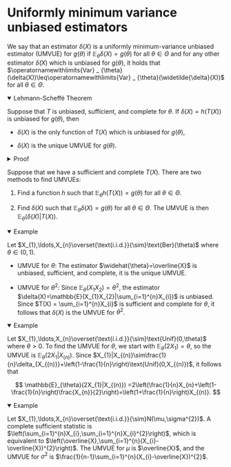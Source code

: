 # Uniformly minimum variance unbiased estimators
We say that an estimator $\delta(X)$ is a uniformly minimum-variance unbiased estimator (UMVUE) for $g(\theta)$ if $\mathbb{E} _ {\theta}\delta(X)=g(\theta)$ for all $\theta\in\Theta$ and for any other estimator $\widetilde{\delta}(X)$ which is unbiased for $g(\theta)$, it holds that $\operatornamewithlimits{Var} _ {\theta}(\delta(X))\leq\operatornamewithlimits{Var} _ {\theta}(\widetilde{\delta}(X))$ for all $\theta\in\Theta$. 

<details open>
<summary>Lehmann-Scheffé Theorem</summary>

Suppose that $T$ is unbiased, sufficient, and complete for $\theta$. If $\delta(X)=h(T(X))$ is unbiased for $g(\theta)$, then

* $\delta(X)$ is the only function of $T(X)$ which is unbiased for $g(\theta)$,

* $\delta(X)$ is the unique UMVUE for $g(\theta)$.

</details>

<details>
<summary>Proof</summary>

Suppose that $\widetilde{h}(T(X))$ is also unbiased for $g(\theta)$. Then $\mathbb{E} _ {\theta}(\widetilde{h}(T(X))-h(T(X))) = 0$, so by completeness, it follows that $\widetilde{h}(T(X))=h(T(X))$ almost surely. To show the second statement, suppose that $\widetilde{\delta}(X)$ is unbiased for $g(\theta)$. Then $\mathbb{E} _ \theta (\widetilde{\delta}(X)|T(X))$ is also unbiased, so $\mathbb{E} _ \theta (\widetilde{\delta}(X)|T(X))=h(T(X))$. By the conditional Jensen's inequality, 

$$
\mathbb{E}_{\theta}\left(\mathbb{E}_{\theta}(\widetilde{\delta}(X)|T(X))-g(\theta)\right)^{2}\leq\mathbb{E}_{\theta}\left(\widetilde{\delta}(X)-g(\theta)\right)^{2}.
$$

The left hand side is $\operatornamewithlimits{Var} _ {\theta}(h(T(X))$ and the right hand side is $\operatornamewithlimits{Var} _ {\theta}(\widetilde{\delta}(X))$. 

</details>


Suppose that we have a sufficient and complete $T(X)$. There are two methods to find UMVUEs:

1. Find a function $h$ such that $\mathbb{E} _ {\theta}h(T(X))=g(\theta)$ for all $\theta\in\Theta$.

2. Find $\delta(X)$ such that $\mathbb{E} _ {\theta}\delta(X)=g(\theta)$ for all $\theta\in\Theta$. The UMVUE is then $\mathbb{E}_ \theta (\delta(X)|T(X))$.

<details open>
<summary>Example</summary>

Let $X_{1},\ldots,X_{n}\overset{\text{i.i.d.}}{\sim}\text{Ber}(\theta)$ where $\theta\in(0,1)$. 

* UMVUE for $\theta$: The estimator $\widehat{\theta}=\overline{X}$ is unbiased, sufficient, and complete, it is the unique UMVUE.

* UMVUE for $\theta^{2}$: Since $\mathbb{E} _ \theta (X_{1}X_{2})=\theta^{2}$, the estimator $\delta(X)=\mathbb{E}(X_{1}X_{2}|\sum_{i=1}^{n}X_{i})$ is unbiased. Since $T(X) = \sum_{i=1}^{n}X_{i}$ is sufficient and complete for $\theta$, it follows that $\delta(X)$ is the UMVUE for $\theta^{2}$. 

</details>


<details open>
<summary>Example</summary>

Let $X_{1},\ldots,X_{n}\overset{\text{i.i.d.}}{\sim}\text{Unif}(0,\theta)$ where $\theta>0$. To find the UMVUE for $\theta$, we start with $\mathbb{E} _ {\theta}(2X_{1})=\theta$, so the UMVUE is $\mathbb{E} _ {\theta}(2X_{1}|X_{(n)})$. Since $X_{1}|X_{(n)}\sim\frac{1}{n}\delta_{X_{(n)}}+\left(1-\frac{1}{n}\right)\text{Unif}(0,X_{(n)})$, it follows that 

$$
\mathbb{E}_{\theta}(2X_{1}|X_{(n)})	=2\left(\frac{1}{n}X_{n}+\left(1-\frac{1}{n}\right)\frac{X_{n}}{2}\right)=\left(1+\frac{1}{n}\right)X_{(n)}.
$$
</details>


<details open>
<summary>Example</summary>

Let $X_{1},\ldots,X_{n}\overset{\text{i.i.d.}}{\sim}N(\mu,\sigma^{2})$. A complete sufficient statistic is $\left(\sum_{i=1}^{n}X_{i},\sum_{i=1}^{n}X_{i}^{2}\right)$, which is equivalent to $\left(\overline{X},\sum_{i=1}^{n}(X_{i}-\overline{X})^{2}\right)$. The UMVUE for $\mu$ is $\overline{X}$, and the UMVUE for $\sigma^{2}$ is $\frac{1}{n-1}\sum_{i=1}^{n}(X_{i}-\overline{X})^{2}$. 

</details>

